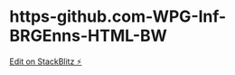 # https-github.com-WPG-Inf-BRGEnns-HTML-BW

[Edit on StackBlitz ⚡️](https://stackblitz.com/edit/web-platform-jd4raq)
